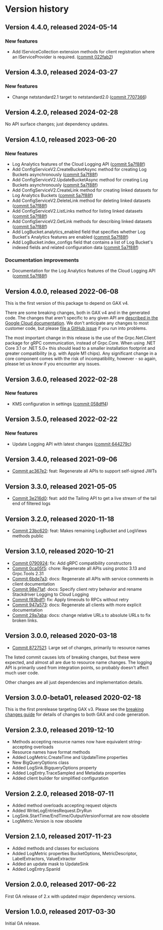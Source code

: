 # Version history

## Version 4.4.0, released 2024-05-14

### New features

- Add IServiceCollection extension methods for client registration where an IServiceProvider is required. ([commit 022fab2](https://github.com/googleapis/google-cloud-dotnet/commit/022fab203f28fb9c608972af7f8b83f571ae5694))

## Version 4.3.0, released 2024-03-27

### New features

- Change netstandard2.1 target to netstandard2.0 ([commit 7707366](https://github.com/googleapis/google-cloud-dotnet/commit/77073662b153c73c7f9a869ede1376f4c7a12661))

## Version 4.2.0, released 2024-02-28

No API surface changes; just dependency updates.

## Version 4.1.0, released 2023-06-20

### New features

- Log Analytics features of the Cloud Logging API ([commit 5a7f88f](https://github.com/googleapis/google-cloud-dotnet/commit/5a7f88f19321e890f3f91fecfbc13a2ff1335ed6))
- Add ConfigServiceV2.CreateBucketAsync method for creating Log Buckets asynchronously ([commit 5a7f88f](https://github.com/googleapis/google-cloud-dotnet/commit/5a7f88f19321e890f3f91fecfbc13a2ff1335ed6))
- Add ConfigServiceV2.UpdateBucketAsync method for creating Log Buckets asynchronously ([commit 5a7f88f](https://github.com/googleapis/google-cloud-dotnet/commit/5a7f88f19321e890f3f91fecfbc13a2ff1335ed6))
- Add ConfigServiceV2.CreateLink method for creating linked datasets for Log Analytics Buckets ([commit 5a7f88f](https://github.com/googleapis/google-cloud-dotnet/commit/5a7f88f19321e890f3f91fecfbc13a2ff1335ed6))
- Add ConfigServiceV2.DeleteLink method for deleting linked datasets ([commit 5a7f88f](https://github.com/googleapis/google-cloud-dotnet/commit/5a7f88f19321e890f3f91fecfbc13a2ff1335ed6))
- Add ConfigServiceV2.ListLinks method for listing linked datasets ([commit 5a7f88f](https://github.com/googleapis/google-cloud-dotnet/commit/5a7f88f19321e890f3f91fecfbc13a2ff1335ed6))
- Add ConfigServiceV2.GetLink methods for describing linked datasets ([commit 5a7f88f](https://github.com/googleapis/google-cloud-dotnet/commit/5a7f88f19321e890f3f91fecfbc13a2ff1335ed6))
- Add LogBucket.analytics_enabled field that specifies whether Log Bucket's Analytics features are enabled ([commit 5a7f88f](https://github.com/googleapis/google-cloud-dotnet/commit/5a7f88f19321e890f3f91fecfbc13a2ff1335ed6))
- Add LogBucket.index_configs field that contains a list of Log Bucket's indexed fields and related configuration data ([commit 5a7f88f](https://github.com/googleapis/google-cloud-dotnet/commit/5a7f88f19321e890f3f91fecfbc13a2ff1335ed6))

### Documentation improvements

- Documentation for the Log Analytics features of the Cloud Logging API ([commit 5a7f88f](https://github.com/googleapis/google-cloud-dotnet/commit/5a7f88f19321e890f3f91fecfbc13a2ff1335ed6))

## Version 4.0.0, released 2022-06-08

This is the first version of this package to depend on GAX v4.

There are some breaking changes, both in GAX v4 and in the generated
code. The changes that aren't specific to any given API are [described in the Google Cloud
documentation](https://cloud.google.com/dotnet/docs/reference/help/breaking-gax4).
We don't anticipate any changes to most customer code, but please [file a
GitHub issue](https://github.com/googleapis/google-cloud-dotnet/issues/new/choose)
if you run into problems.

The most important change in this release is the use of the Grpc.Net.Client package
for gRPC communication, instead of Grpc.Core. When using .NET Core 3.1 or .NET 5.0+
this should lead to a smaller installation footprint and greater compatibility (e.g.
with Apple M1 chips). Any significant change in a core component comes with the risk
of incompatibility, however - so again, please let us know if you encounter any
issues.


## Version 3.6.0, released 2022-02-28

### New features

- KMS configuration in settings ([commit 058dff4](https://github.com/googleapis/google-cloud-dotnet/commit/058dff439fa8075576f7a78e03ec7aceed4b7295))

## Version 3.5.0, released 2022-02-22

### New features

- Update Logging API with latest changes ([commit 644279c](https://github.com/googleapis/google-cloud-dotnet/commit/644279c4e5b4725b6fada108667372b39f52f83e))

## Version 3.4.0, released 2021-09-06

- [Commit ac367e2](https://github.com/googleapis/google-cloud-dotnet/commit/ac367e2): feat: Regenerate all APIs to support self-signed JWTs

## Version 3.3.0, released 2021-05-05

- [Commit 3e216d0](https://github.com/googleapis/google-cloud-dotnet/commit/3e216d0): feat: add the Tailing API to get a live stream of the tail end of filtered logs

## Version 3.2.0, released 2020-11-18

- [Commit 23bc620](https://github.com/googleapis/google-cloud-dotnet/commit/23bc620): feat: Makes remaining LogBucket and LogViews methods public

## Version 3.1.0, released 2020-10-21

- [Commit 0790924](https://github.com/googleapis/google-cloud-dotnet/commit/0790924): fix: Add gRPC compatibility constructors
- [Commit 0ca05f5](https://github.com/googleapis/google-cloud-dotnet/commit/0ca05f5): chore: Regenerate all APIs using protoc 3.13 and Grpc.Tools 2.31
- [Commit 6bde7a3](https://github.com/googleapis/google-cloud-dotnet/commit/6bde7a3): docs: Regenerate all APIs with service comments in client documentation
- [Commit 98e71af](https://github.com/googleapis/google-cloud-dotnet/commit/98e71af): docs: Specify client retry behavior and rename Stackdriver Logging to Cloud Logging
- [Commit f83bdf1](https://github.com/googleapis/google-cloud-dotnet/commit/f83bdf1): fix: Apply timeouts to RPCs without retry
- [Commit 947a573](https://github.com/googleapis/google-cloud-dotnet/commit/947a573): docs: Regenerate all clients with more explicit documentation
- [Commit 29a7aba](https://github.com/googleapis/google-cloud-dotnet/commit/29a7aba): docs: change relative URLs to absolute URLs to fix broken links.

## Version 3.0.0, released 2020-03-18

- [Commit 8727521](https://github.com/googleapis/google-cloud-dotnet/commit/8727521): Large set of changes, primarily to resource names

The listed commit causes lots of breaking changes, but these were expected, and almost all are due to resource name changes.
The logging API is primarily used from integration points, so probably doesn't affect much user code.

Other changes are all just dependencies and implementation details.

## Version 3.0.0-beta01, released 2020-02-18

This is the first prerelease targeting GAX v3. Please see the [breaking changes
guide](https://cloud.google.com/dotnet/docs/reference/help/breaking-gax2)
for details of changes to both GAX and code generation.

## Version 2.3.0, released 2019-12-10

- Methods accepting resource names now have equivalent string-accepting overloads
- Resource names have format methods
- Added LogMetric.CreateTime and UpdateTime properties
- New BigQueryOptions class
- Added LogSink.BigqueryOptions property
- Added LogEntry.TraceSampled and Metadata properties
- Added client builder for simplified configuration

## Version 2.2.0, released 2018-07-11

- Added method overloads accepting request objects
- Added WriteLogEntriesRequest.DryRun
- LogSink.StartTime/EndTime/OutputVersionFormat are now obsolete
- LogMetric.Version is now obsolete

## Version 2.1.0, released 2017-11-23

- Added methods and classes for exclusions
- Added LogMetric properties BucketOptions, MetricDescriptor, LabelExtractors, ValueExtractor
- Added an update mask to UpdateSink
- Added LogEntry.SpanId

## Version 2.0.0, released 2017-06-22

First GA release of 2.x with updated major dependency versions.

## Version 1.0.0, released 2017-03-30

Initial GA release.
